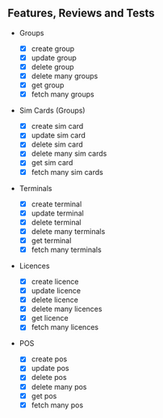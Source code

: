 ## Features, Reviews and Tests

- Groups
  - [x] create group
  - [x] update group
  - [x] delete group
  - [x] delete many groups
  - [x] get group
  - [x] fetch many groups
- Sim Cards (Groups)

  - [x] create sim card
  - [x] update sim card
  - [x] delete sim card
  - [x] delete many sim cards
  - [x] get sim card
  - [x] fetch many sim cards

- Terminals

  - [x] create terminal
  - [x] update terminal
  - [x] delete terminal
  - [x] delete many terminals
  - [x] get terminal
  - [x] fetch many terminals

- Licences

  - [x] create licence
  - [x] update licence
  - [x] delete licence
  - [x] delete many licences
  - [x] get licence
  - [x] fetch many licences

- POS

  - [x] create pos
  - [x] update pos
  - [x] delete pos
  - [x] delete many pos
  - [x] get pos
  - [x] fetch many pos
